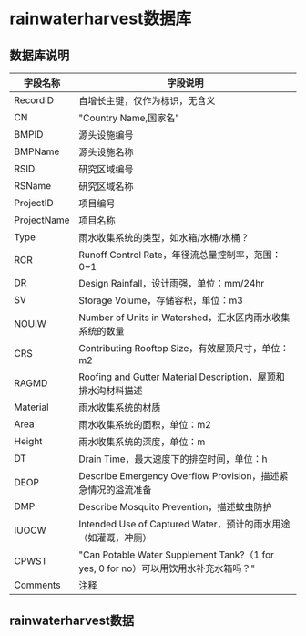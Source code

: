 # rainwaterharvest数据库

## 数据库说明

| 字段名称        | 字段说明                                                                  |
|-------------|-----------------------------------------------------------------------|
| RecordID    | 自增长主键，仅作为标识，无含义                                                       |
| CN          | "Country Name,国家名"                                                    |
| BMPID       | 源头设施编号                                                                |
| BMPName     | 源头设施名称                                                                |
| RSID        | 研究区域编号                                                                |
| RSName      | 研究区域名称                                                                |
| ProjectID   | 项目编号                                                                  |
| ProjectName | 项目名称                                                                  |
| Type        | 雨水收集系统的类型，如水箱/水桶/水桶？                                                  |
| RCR         | Runoff Control Rate，年径流总量控制率，范围：0~1                                   |
| DR          | Design Rainfall，设计雨强，单位：mm/24hr                                       |
| SV          | Storage Volume，存储容积，单位：m3                                             |
| NOUIW       | Number of Units in Watershed，汇水区内雨水收集系统的数量                            |
| CRS         | Contributing Rooftop Size，有效屋顶尺寸，单位：m2                                |
| RAGMD       | Roofing and Gutter Material Description，屋顶和排水沟材料描述                    |
| Material    | 雨水收集系统的材质                                                             |
| Area        | 雨水收集系统的面积，单位：m2                                                       |
| Height      | 雨水收集系统的深度，单位：m                                                        |
| DT          | Drain Time，最大速度下的排空时间，单位：h                                            |
| DEOP        | Describe Emergency Overflow Provision，描述紧急情况的溢流准备                     |
| DMP         | Describe Mosquito Prevention，描述蚊虫防护                                   |
| IUOCW       | Intended Use of Captured Water，预计的雨水用途（如灌溉，冲厕）                        |
| CPWST       | "Can Potable Water Supplement Tank?（1 for yes, 0 for no）可以用饮用水补充水箱吗？" |
| Comments    | 注释                                                                    |



## rainwaterharvest数据
